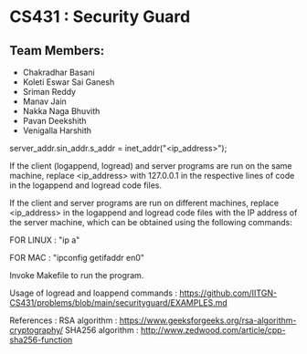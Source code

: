 # CS431 : Security Guard

## Team Members:
- Chakradhar Basani
- Koleti Eswar Sai Ganesh
- Sriman Reddy
- Manav Jain
- Nakka Naga Bhuvith
- Pavan Deekshith
- Venigalla Harshith

 server_addr.sin_addr.s_addr = inet_addr("<ip_address>");

If the client (logappend, logread) and server programs are run on the same machine, replace <ip_address> with 127.0.0.1 in the respective lines of code in the logappend and logread code files.

If the client and server programs are run on different machines, replace <ip_address> in the logappend and logread code files with the IP address of the server machine, which can be obtained using the following commands:

FOR LINUX : "ip a"

FOR MAC : "ipconfig getifaddr en0"

Invoke Makefile to run the program.

Usage of logread and loappend commands : https://github.com/IITGN-CS431/problems/blob/main/securityguard/EXAMPLES.md  

References :
RSA algorithm : https://www.geeksforgeeks.org/rsa-algorithm-cryptography/ 
SHA256 algorithm : http://www.zedwood.com/article/cpp-sha256-function 

